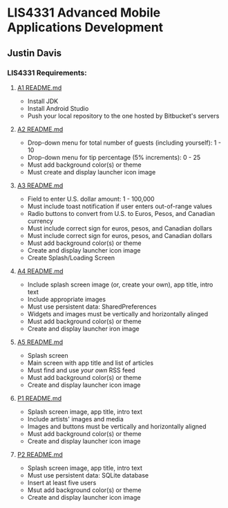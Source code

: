 # LIS4331 Advanced Mobile Applications Development

## Justin Davis

### LIS4331 Requirements:

[comment]: <> (*Course Work Links:*)

1. [A1 README.md](a1/README.md "My A1 README.md file")
    - Install JDK
    - Install Android Studio
    - Push your local repository to the one hosted by Bitbucket's servers

2. [A2 README.md](a2/README.md "My A2 README.md file")
    - Drop-down menu for total number of guests (including yourself): 1 - 10
    - Drop-down menu for tip percentage (5% increments): 0 - 25
    - Must add background color(s) or theme
    - Must create and display launcher icon image

3. [A3 README.md](a3/README.md "My A3 README.md file")
    - Field to enter U.S. dollar amount: 1 - 100,000
    - Must include toast notification if user enters out-of-range values
    - Radio buttons to convert from U.S. to Euros, Pesos, and Canadian currency
    - Must include correct sign for euros, pesos, and Canadian dollars
    - Must include correct sign for euros, pesos, and Canadian dollars
    - Must add background color(s) or theme
    - Create and display launcher icon image
    - Create Splash/Loading Screen

4. [A4 README.md](a4/README.md "My A4 README.md file")
    - Include splash screen image (or, create your own), app title, intro text
    - Include appropriate images
    - Must use persistent data: SharedPreferences
    - Widgets and images must be vertically and horizontally alinged
    - Must add background color(s) or theme
    - Create and display launcher iron image

5. [A5 README.md](a5/README.md "My A5 README.md file")
    - Splash screen
    - Main screen with app title and list of articles
    - Must find and use *your own* RSS feed
    - Must add background color(s) or  theme
    - Create and display launcher icon image

6. [P1 README.md](p1/README.md "My P1 README.md file")
    - Splash screen image, app title, intro text
    - Include artists' images and media
    - Images and buttons must be vertically and horizontally aligned
    - Must add background color(s) or theme
    - Create and display launcher icon image

7. [P2 README.md](p2/README.md "My P2 README.md file")
    - Splash screen image, app title, intro text
    - Must use persistent data: SQLite database
    - Insert at least five users
    - Msut add background color(s) or theme
    - Create and display launcher icon image
